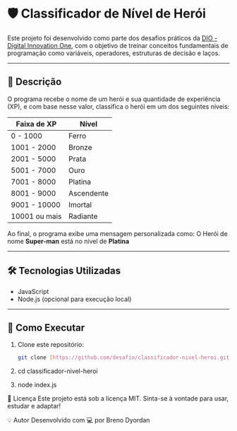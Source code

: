 # 🛡️ Classificador de Nível de Herói

Este projeto foi desenvolvido como parte dos desafios práticos da [DIO - Digital Innovation One](https://www.dio.me/), com o objetivo de treinar conceitos fundamentais de programação como variáveis, operadores, estruturas de decisão e laços.

---

## 🚀 Descrição

O programa recebe o nome de um herói e sua quantidade de experiência (XP), e com base nesse valor, classifica o herói em um dos seguintes níveis:

| Faixa de XP       | Nível       |
|-------------------|-------------|
| 0 - 1000          | Ferro       |
| 1001 - 2000       | Bronze      |
| 2001 - 5000       | Prata       |
| 5001 - 7000       | Ouro        |
| 7001 - 8000       | Platina     |
| 8001 - 9000       | Ascendente  |
| 9001 - 10000      | Imortal     |
| 10001 ou mais     | Radiante    |

Ao final, o programa exibe uma mensagem personalizada como: O Herói de nome **Super-man** está no nível de **Platina**



---

## 🛠️ Tecnologias Utilizadas

- JavaScript
- Node.js (opcional para execução local)

---

## 📂 Como Executar

1. Clone este repositório:
   ```bash
   git clone [https://github.com/desafio/classificador-nivel-heroi.git](https://github.com/dyordan/desafio_classificador-nivel-heroi)

2. cd classificador-nivel-heroi


3. node index.js

📄 Licença
Este projeto está sob a licença MIT. Sinta-se à vontade para usar, estudar e adaptar!

💡 Autor
Desenvolvido com 💻 por Breno Dyordan